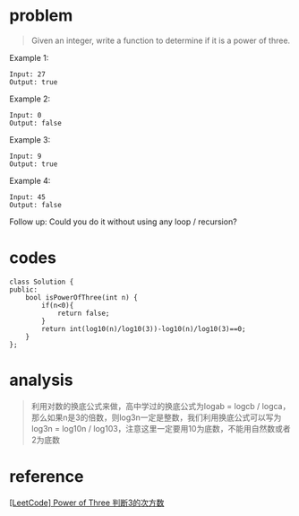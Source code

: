 # problem
> Given an integer, write a function to determine if it is a power of three.

Example 1:
```
Input: 27
Output: true
```
Example 2:
```
Input: 0
Output: false
```
Example 3:
```
Input: 9
Output: true
```
Example 4:
```
Input: 45
Output: false
```
Follow up:
Could you do it without using any loop / recursion?

# codes
```
class Solution {
public:
    bool isPowerOfThree(int n) {
        if(n<0){
            return false;
        }
        return int(log10(n)/log10(3))-log10(n)/log10(3)==0;
    }
};
```

# analysis
>利用对数的换底公式来做，高中学过的换底公式为logab = logcb / logca，那么如果n是3的倍数，则log3n一定是整数，我们利用换底公式可以写为log3n = log10n / log103，注意这里一定要用10为底数，不能用自然数或者2为底数

# reference
[[LeetCode] Power of Three 判断3的次方数][1]

[1]: https://www.cnblogs.com/grandyang/p/5138212.html